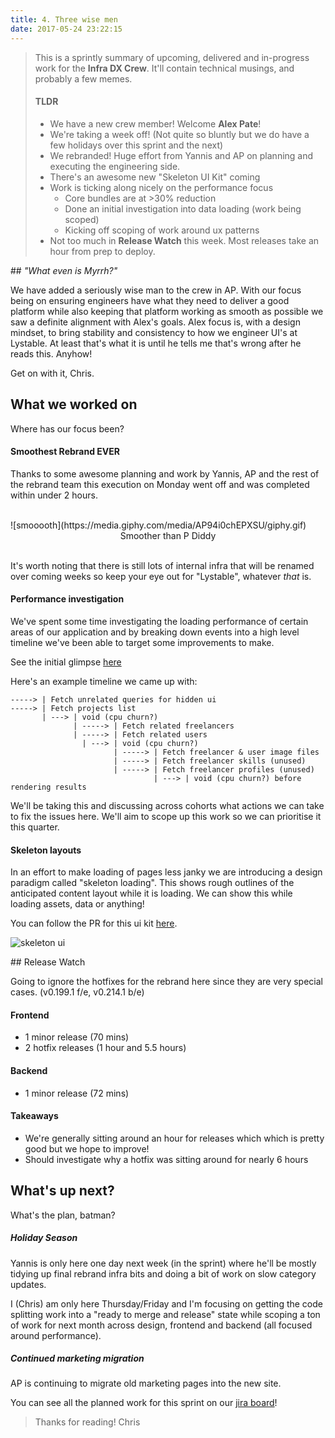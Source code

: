 ```yaml
---
title: 4. Three wise men
date: 2017-05-24 23:22:15
---
```


> This is a sprintly summary of upcoming, delivered and in-progress work for the **Infra DX Crew**.
> It'll contain technical musings, <SOMETHING ELSE> and probably a few memes.
>
> #### TLDR
> 
> - We have a new crew member! Welcome **Alex Pate**!
> - We're taking a week off! (Not quite so bluntly but we do have a few holidays over this sprint and the next)
> - We rebranded! Huge effort from Yannis and AP on planning and executing the engineering side.
> - There's an awesome new "Skeleton UI Kit" coming
> - Work is ticking along nicely on the performance focus
>   - Core bundles are at >30% reduction
>   - Done an initial investigation into data loading (work being scoped)
>   - Kicking off scoping of work around ux patterns
> - Not too much in **Release Watch** this week. Most releases take an hour from prep to deploy.

## _"What even is Myrrh?"_

We have added a seriously wise man to the crew in AP. With our focus being on ensuring engineers have what they need to deliver a good platform while also keeping that platform working as smooth as possible we saw a definite alignment with Alex's goals. Alex focus is, with a design mindset, to bring stability and consistency to how we engineer UI's at Lystable. At least that's what it is until he tells me that's wrong after he reads this. Anyhow!

Get on with it, Chris.

## What we worked on

Where has our focus been?

#### Smoothest Rebrand EVER

Thanks to some awesome planning and work by Yannis, AP and the rest of the rebrand team this execution on Monday went off and was completed within under 2 hours.

<br/>
![smooooth](https://media.giphy.com/media/AP94i0chEPXSU/giphy.gif)
<center>Smoother than P Diddy</center>
<br/>

It's worth noting that there is still lots of internal infra that will be renamed over coming weeks so keep your eye out for "Lystable", whatever *that* is.

#### Performance investigation

We've spent some time investigating the loading performance of certain areas of our application and by breaking down events into a high level timeline we've been able to target some improvements to make.

See the initial glimpse [here](https://github.com/kalohq/frontend/blob/10015a8ca2d3a43ca5a40fb6b60ff4fc18a16377/docs/research/170516-data-fetching-performance.md)

Here's an example timeline we came up with:

```
-----> | Fetch unrelated queries for hidden ui
-----> | Fetch projects list
       | ---> | void (cpu churn?)
              | -----> | Fetch related freelancers
              | -----> | Fetch related users
                | ---> | void (cpu churn?)
                       | -----> | Fetch freelancer & user image files
                       | -----> | Fetch freelancer skills (unused)
                       | -----> | Fetch freelancer profiles (unused)
                                | ---> | void (cpu churn?) before rendering results
```

We'll be taking this and discussing across cohorts what actions we can take to fix the issues here. We'll aim to scope up this work so we can prioritise it this quarter.

#### Skeleton layouts

In an effort to make loading of pages less janky we are introducing a design paradigm called "skeleton loading". This shows rough outlines of the anticipated content layout while it is loading. We can show this while loading assets, data or anything!

You can follow the PR for this ui kit [here](https://github.com/kalohq/ui/pull/7).

![skeleton ui](https://cloud.githubusercontent.com/assets/1042432/26374037/c222cfa4-3ffb-11e7-9589-65a686083db9.png)

## Release Watch

Going to ignore the hotfixes for the rebrand here since they are very special cases. (v0.199.1 f/e, v0.214.1 b/e)

#### Frontend

- 1 minor release (70 mins)
- 2 hotfix releases (1 hour and 5.5 hours)

#### Backend

- 1 minor release (72 mins)

#### Takeaways

- We're generally sitting around an hour for releases which which is pretty good but we hope to improve!
- Should investigate why a hotfix was sitting around for nearly 6 hours

## What's up next?

What's the plan, batman?

##### Holiday Season

Yannis is only here one day next week (in the sprint) where he'll be mostly tidying up final rebrand infra bits and doing a bit of work on slow category updates.

I (Chris) am only here Thursday/Friday and I'm focusing on getting the code splitting work into a "ready to merge and release" state while scoping a ton of work for next month across design, frontend and backend (all focused around performance).

##### Continued marketing migration

AP is continuing to migrate old marketing pages into the new site.

You can see all the planned work for this sprint on our [jira board](https://lystable.atlassian.net/secure/RapidBoard.jspa?rapidView=13)!

> Thanks for reading!
> Chris